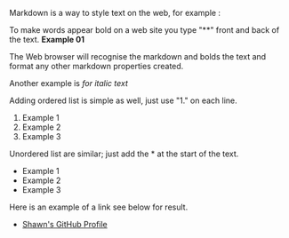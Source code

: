 Markdown is a way to style text on the web, for example :

To make words appear bold on a web site you type "**" front and back of the text. 
**Example 01** 

The Web browser will recognise the markdown and bolds the text and format any other markdown properties created.

Another example is _for italic text_

Adding ordered list is simple as well, just use "1." on each line. 
1. Example 1
1. Example 2
1. Example 3

Unordered list are similar; just add the * at the start of the text. 
* Example 1
* Example 2
* Example 3

Here is an example of a link [](url)see below for result.
* [Shawn's GitHub Profile](https://github.com/Shawn-Ebanks)
